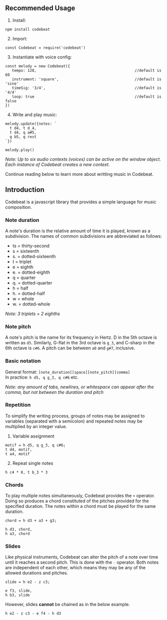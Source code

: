 ## Recommended Usage  
1. Install:
~~~
npm install codebeat
~~~
2. Import:
~~~
const Codebeat = require('codebeat')
~~~
3. Instantiate with voice config:  
~~~
const melody = new Codebeat({  
   tempo: 128,                                            //default is 60
   instrument: 'square',                                  //default is 'sine'
   timeSig: '3/4',                                        //default is '4/4'
   loop: true                                             //default is false  
})
~~~
4. Write and play music:
~~~
melody.update({notes: `
  t d4, t d_4,
  t d4, q a#5,
  q b5, q rest
`})

melody.play()
~~~

_Note: Up to six audio contexts (voices) can be active on the window object. Each instance of Codebeat creates a new context._

Continue reading below to learn more about writting music in Codebeat.

## Introduction  
Codebeat is a javascript library that provides a simple language for music composition.

### Note duration
A note's duration is the relative amount of time it is played, known as a subdivision.
The names of common subdivisions are abbreviated as follows:

* ts = thirty-second  
* s = sixteenth  
* s. = dotted-sixteenth  
* t = triplet  
* e = eighth  
* e. = dotted-eighth    
* q = quarter  
* q. = dotted-quarter  
* h = half  
* h. = dotted-half   
* w = whole
* w. = dotted-whole   

_Note: 3 triplets = 2 eighths_

### Note pitch
A note's pitch is the name for its frequency in Hertz. D in the 5th octave is written as `d5`. Similarly, G-flat in the 3rd octave is `g_3`, and C-sharp in the 6th octave is `c#6`. A pitch can be between `a0` and `g#7`, inclusive.

### Basic notation
General format: `[note_duration][space][note_pitch][comma]`   
In practice: `h d5, q g_3, q c#6` etc.

_Note: any amount of tabs, newlines, or whitespace can appear after the comma, but not between the duration and pitch_  

### Repetition
To simplify the writing process, groups of notes may be assigned to variables (separated with a semicolon) and repeated notes may be multiplied by an integer value.

1) Variable assignment
~~~
motif = h d5, q g_3, q c#6;
t d4, motif,
t a4, motif
~~~
2) Repeat single notes
~~~
h c4 * 8, t b_3 * 3
~~~

### Chords
To play multiple notes simultaneously, Codebeat provides the `+` operator. Doing so produces a chord constituted of the pitches provided for the specified duration. The notes within a chord must be played for the same duration.

~~~
chord = h d3 + a3 + g3;

h d3, chord,
h a3, chord
~~~

### Slides
Like physical instruments, Codebeat can alter the pitch of a note over time until it reaches a second pitch. This is done with the `-` operator. Both notes are independent of each other, which means they may be any of the allowed durations and pitches.

~~~
slide = h e2 - z c3;

e f3, slide,
h b3, slide
~~~

However, slides **cannot** be chained as in the below example.
~~~
h e2 - z c3 - e f4 - h d3
~~~
